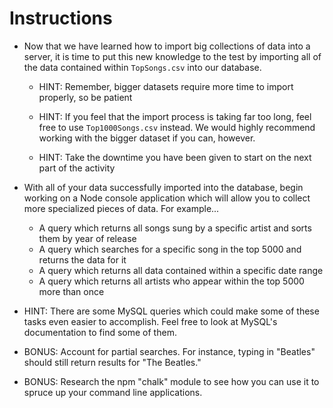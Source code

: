 # **Instructions**

* Now that we have learned how to import big collections of data into a server, it is time to put this new knowledge to the test by importing all of the data contained within `TopSongs.csv` into our database.

  * HINT: Remember, bigger datasets require more time to import properly, so be patient

  * HINT: If you feel that the import process is taking far too long, feel free to use `Top1000Songs.csv` instead. We would highly recommend working with the bigger dataset if you can, however.

  * HINT: Take the downtime you have been given to start on the next part of the activity

* With all of your data successfully imported into the database, begin working on a Node console application which will allow you to collect more specialized pieces of data. For example...

  * A query which returns all songs sung by a specific artist and sorts them by year of release
  * A query which searches for a specific song in the top 5000 and returns the data for it
  * A query which returns all data contained within a specific date range
  * A query which returns all artists who appear within the top 5000 more than once

* HINT: There are some MySQL queries which could make some of these tasks even easier to accomplish. Feel free to look at MySQL's documentation to find some of them.

* BONUS: Account for partial searches. For instance, typing in "Beatles" should still return results for "The Beatles."

* BONUS: Research the npm "chalk" module to see how you can use it to spruce up your command line applications.
